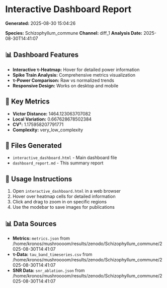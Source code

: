 # Interactive Dashboard Report

**Generated:** 2025-08-30 15:04:26

**Species:** Schizophyllum_commune
**Channel:** diff_1
**Analysis Date:** 2025-08-30T14:41:07

## 📊 Dashboard Features

- **Interactive τ-Heatmap:** Hover for detailed power information
- **Spike Train Analysis:** Comprehensive metrics visualization
- **τ-Power Comparison:** Raw vs normalized trends
- **Responsive Design:** Works on desktop and mobile

## 🔬 Key Metrics

- **Victor Distance:** 1464.123063707082
- **Local Variation:** 0.667628678502384
- **CV²:** 1.175958207791771
- **Complexity:** very_low_complexity

## 📁 Files Generated

- `interactive_dashboard.html` - Main dashboard file
- `dashboard_report.md` - This summary report

## 🚀 Usage Instructions

1. Open `interactive_dashboard.html` in a web browser
2. Hover over heatmap cells for detailed information
3. Click and drag to zoom in on specific regions
4. Use the modebar to save images for publications

## 📊 Data Sources

- **Metrics:** `metrics.json` from /home/kronos/mushroooom/results/zenodo/Schizophyllum_commune/2025-08-30T14:41:07
- **τ-Data:** `tau_band_timeseries.csv` from /home/kronos/mushroooom/results/zenodo/Schizophyllum_commune/2025-08-30T14:41:07
- **SNR Data:** `snr_ablation.json` from /home/kronos/mushroooom/results/zenodo/Schizophyllum_commune/2025-08-30T14:41:07
